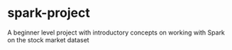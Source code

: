 # spark-project
A beginner level project with introductory concepts on working with Spark on the stock market dataset
